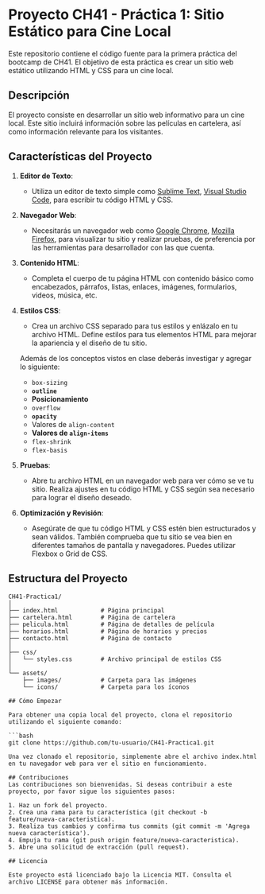 # Proyecto CH41 - Práctica 1: Sitio Estático para Cine Local

Este repositorio contiene el código fuente para la primera práctica del bootcamp de CH41. El objetivo de esta práctica es crear un sitio web estático utilizando HTML y CSS para un cine local.

## Descripción

El proyecto consiste en desarrollar un sitio web informativo para un cine local. Este sitio incluirá información sobre las películas en cartelera, así como información relevante para los visitantes.

## Características del Proyecto

1. **Editor de Texto**:
   - Utiliza un editor de texto simple como [Sublime Text](https://www.sublimetext.com/), [Visual Studio Code](https://code.visualstudio.com/), para escribir tu código HTML y CSS.

2. **Navegador Web**:
   - Necesitarás un navegador web como [Google Chrome](https://www.google.com/chrome/), [Mozilla Firefox](https://www.mozilla.org/firefox/), para visualizar tu sitio y realizar pruebas, de preferencia por las herramientas para desarrollador con las que cuenta.

3. **Contenido HTML**:
   - Completa el cuerpo de tu página HTML con contenido básico como encabezados, párrafos, listas, enlaces, imágenes, formularios, videos, música, etc.

4. **Estilos CSS**:
   - Crea un archivo CSS separado para tus estilos y enlázalo en tu archivo HTML. Define estilos para tus elementos HTML para mejorar la apariencia y el diseño de tu sitio.

   Además de los conceptos vistos en clase deberás investigar y agregar lo siguiente:
   - `box-sizing`
   - **`outline`**
   - **Posicionamiento**
   - `overflow`
   - **`opacity`**
   - Valores de `align-content`
   - **Valores de `align-items`**
   - `flex-shrink`
   - `flex-basis`

5. **Pruebas**:
   - Abre tu archivo HTML en un navegador web para ver cómo se ve tu sitio. Realiza ajustes en tu código HTML y CSS según sea necesario para lograr el diseño deseado.

6. **Optimización y Revisión**:
   - Asegúrate de que tu código HTML y CSS estén bien estructurados y sean válidos. También comprueba que tu sitio se vea bien en diferentes tamaños de pantalla y navegadores. Puedes utilizar Flexbox o Grid de CSS.

## Estructura del Proyecto

```plaintext
CH41-Practica1/
│
├── index.html            # Página principal
├── cartelera.html        # Página de cartelera
├── pelicula.html         # Página de detalles de película
├── horarios.html         # Página de horarios y precios
├── contacto.html         # Página de contacto
│
├── css/
│   └── styles.css        # Archivo principal de estilos CSS
│
└── assets/
    ├── images/           # Carpeta para las imágenes
    └── icons/            # Carpeta para los íconos

## Cómo Empezar

Para obtener una copia local del proyecto, clona el repositorio utilizando el siguiente comando:

```bash
git clone https://github.com/tu-usuario/CH41-Practica1.git

Una vez clonado el repositorio, simplemente abre el archivo index.html en tu navegador web para ver el sitio en funcionamiento.

## Contribuciones
Las contribuciones son bienvenidas. Si deseas contribuir a este proyecto, por favor sigue los siguientes pasos:

1. Haz un fork del proyecto.
2. Crea una rama para tu característica (git checkout -b feature/nueva-caracteristica).
3. Realiza tus cambios y confirma tus commits (git commit -m 'Agrega nueva característica').
4. Empuja tu rama (git push origin feature/nueva-caracteristica).
5. Abre una solicitud de extracción (pull request).

## Licencia

Este proyecto está licenciado bajo la Licencia MIT. Consulta el archivo LICENSE para obtener más información.